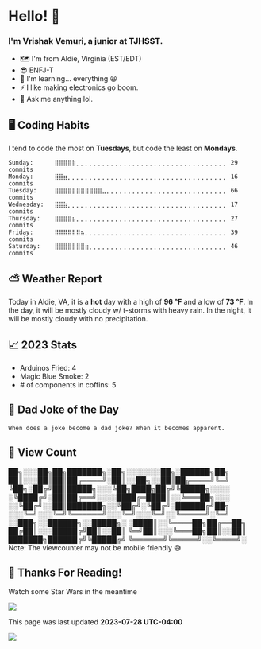 # Hello! 👋

### I'm Vrishak Vemuri, a junior at TJHSST.

- 🗺️ I'm from Aldie, Virginia (EST/EDT)
- 😎 ENFJ-T
- 🌱 I'm learning... everything 😆
- ⚡ I like making electronics go boom.
- 💬 Ask me anything lol.

## 🖥️ Coding Habits

I tend to code the most on **Tuesdays**, but code the least on **Mondays**.
```
Sunday:		 ⣿⣿⣿⣿⣷⡀⡀⡀⡀⡀⡀⡀⡀⡀⡀⡀⡀⡀⡀⡀⡀⡀⡀⡀⡀⡀⡀⡀⡀⡀⡀⡀⡀⡀⡀⡀⡀⡀⡀⡀ 29 commits
Monday:		 ⣿⣿⣶⡀⡀⡀⡀⡀⡀⡀⡀⡀⡀⡀⡀⡀⡀⡀⡀⡀⡀⡀⡀⡀⡀⡀⡀⡀⡀⡀⡀⡀⡀⡀⡀⡀⡀⡀⡀⡀ 16 commits
Tuesday:	 ⣿⣿⣿⣿⣿⣿⣿⣿⣿⣿⣿⣀⡀⡀⡀⡀⡀⡀⡀⡀⡀⡀⡀⡀⡀⡀⡀⡀⡀⡀⡀⡀⡀⡀⡀⡀⡀⡀⡀⡀ 66 commits
Wednesday:	 ⣿⣿⣷⡀⡀⡀⡀⡀⡀⡀⡀⡀⡀⡀⡀⡀⡀⡀⡀⡀⡀⡀⡀⡀⡀⡀⡀⡀⡀⡀⡀⡀⡀⡀⡀⡀⡀⡀⡀⡀ 17 commits
Thursday:	 ⣿⣿⣿⣿⣦⡀⡀⡀⡀⡀⡀⡀⡀⡀⡀⡀⡀⡀⡀⡀⡀⡀⡀⡀⡀⡀⡀⡀⡀⡀⡀⡀⡀⡀⡀⡀⡀⡀⡀⡀ 27 commits
Friday:		 ⣿⣿⣿⣿⣿⣿⣦⡀⡀⡀⡀⡀⡀⡀⡀⡀⡀⡀⡀⡀⡀⡀⡀⡀⡀⡀⡀⡀⡀⡀⡀⡀⡀⡀⡀⡀⡀⡀⡀⡀ 39 commits
Saturday:	 ⣿⣿⣿⣿⣿⣿⣿⣶⡀⡀⡀⡀⡀⡀⡀⡀⡀⡀⡀⡀⡀⡀⡀⡀⡀⡀⡀⡀⡀⡀⡀⡀⡀⡀⡀⡀⡀⡀⡀⡀ 46 commits
```

## ⛅ Weather Report
Today in Aldie, VA, it is a **hot** day with a high of **96 °F** and a low of **73 °F**. In the day, it will be mostly cloudy w/ t-storms with heavy rain. In the night, it will be mostly cloudy with no precipitation.
## 📈 2023 Stats
- Arduinos Fried: 4
- Magic Blue Smoke: 2
- \# of components in coffins: 5
## 🤣 Dad Joke of the Day
``` When does a joke become a dad joke? When it becomes apparent. ```
## 👀 View Count

██╗░░░██╗██╗███████╗░██╗░░░░░░░██╗░██████╗██╗      
██║░░░██║██║██╔════╝░██║░░██╗░░██║██╔════╝╚═╝      
╚██╗░██╔╝██║█████╗░░░╚██╗████╗██╔╝╚█████╗░░░░      
░╚████╔╝░██║██╔══╝░░░░████╔═████║░░╚═══██╗░░░      
░░╚██╔╝░░██║███████╗░░╚██╔╝░╚██╔╝░██████╔╝██╗      
░░░╚═╝░░░╚═╝╚══════╝░░░╚═╝░░░╚═╝░░╚═════╝░╚═╝     
░░███╗░░██████╗░░█████╗░
░████║░░╚════██╗██╔══██╗
██╔██║░░░█████╔╝██║░░██║
╚═╝██║░░░╚═══██╗██║░░██║
███████╗██████╔╝╚█████╔╝
╚══════╝╚═════╝░░╚════╝░
 Note: The viewcounter may not be mobile friendly 😅
## 🙏 Thanks For Reading!
Watch some Star Wars in the meantime

![](https://github.com/vninja007/ReadmeUpdater/blob/main/star%20wars.gif)

 This page was last updated **2023-07-28 UTC-04:00**

![](https://komarev.com/ghpvc/?username=vninja007)
